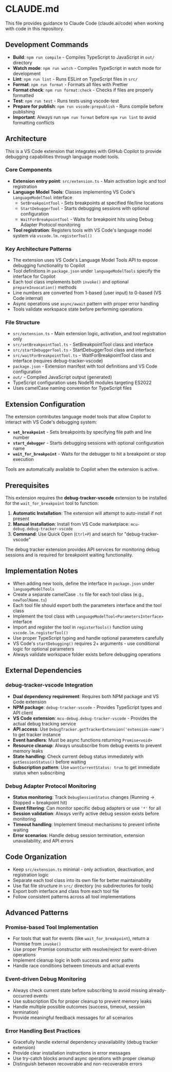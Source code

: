 # CLAUDE.md

This file provides guidance to Claude Code (claude.ai/code) when working with code in this repository.

## Development Commands

- **Build**: `npm run compile` - Compiles TypeScript to JavaScript in `out/` directory
- **Watch mode**: `npm run watch` - Compiles TypeScript in watch mode for development
- **Lint**: `npm run lint` - Runs ESLint on TypeScript files in `src/`
- **Format**: `npm run format` - Formats all files with Prettier
- **Format check**: `npm run format:check` - Checks if files are properly formatted
- **Test**: `npm run test` - Runs tests using vscode-test
- **Prepare for publish**: `npm run vscode:prepublish` - Runs compile before publishing
- **Important**: Always run `npm run format` before `npm run lint` to avoid formatting conflicts

## Architecture

This is a VS Code extension that integrates with GitHub Copilot to provide debugging capabilities through language model tools.

### Core Components

- **Extension entry point**: `src/extension.ts` - Main activation logic and tool registration
- **Language Model Tools**: Classes implementing VS Code's `LanguageModelTool` interface
  - `SetBreakpointTool` - Sets breakpoints at specified file/line locations
  - `StartDebuggerTool` - Starts debugging sessions with optional configuration
  - `WaitForBreakpointTool` - Waits for breakpoint hits using Debug Adapter Protocol monitoring
- **Tool registration**: Registers tools with VS Code's language model system via `vscode.lm.registerTool()`

### Key Architecture Patterns

- The extension uses VS Code's Language Model Tools API to expose debugging functionality to Copilot
- Tool definitions in `package.json` under `languageModelTools` specify the interface for Copilot
- Each tool class implements both `invoke()` and optional `prepareInvocation()` methods
- Line numbers are converted from 1-based (user input) to 0-based (VS Code internal)
- Async operations use `async/await` pattern with proper error handling
- Tools validate workspace state before performing operations

### File Structure

- `src/extension.ts` - Main extension logic, activation, and tool registration only
- `src/setBreakpointTool.ts` - SetBreakpointTool class and interface
- `src/startDebuggerTool.ts` - StartDebuggerTool class and interface
- `src/waitForBreakpointTool.ts` - WaitForBreakpointTool class and interface (requires debug-tracker-vscode)
- `package.json` - Extension manifest with tool definitions and VS Code configuration
- `out/` - Compiled JavaScript output (generated)
- TypeScript configuration uses Node16 modules targeting ES2022
- Uses camelCase naming convention for TypeScript files

## Extension Configuration

The extension contributes language model tools that allow Copilot to interact with VS Code's debugging system:

- **`set_breakpoint`** - Sets breakpoints by specifying file path and line number
- **`start_debugger`** - Starts debugging sessions with optional configuration name
- **`wait_for_breakpoint`** - Waits for the debugger to hit a breakpoint or stop execution

Tools are automatically available to Copilot when the extension is active.

## Prerequisites

This extension requires the **debug-tracker-vscode** extension to be installed for the `wait_for_breakpoint` tool to function:

1. **Automatic Installation**: The extension will attempt to auto-install if not present
2. **Manual Installation**: Install from VS Code marketplace: `mcu-debug.debug-tracker-vscode`
3. **Command**: Use Quick Open (`Ctrl+P`) and search for "debug-tracker-vscode"

The debug tracker extension provides API services for monitoring debug sessions and is required for breakpoint waiting functionality.

## Implementation Notes

- When adding new tools, define the interface in `package.json` under `languageModelTools`
- Create a separate camelCase `.ts` file for each tool class (e.g., `newToolName.ts`)
- Each tool file should export both the parameters interface and the tool class
- Implement the tool class with `LanguageModelTool<ParametersInterface>` interface
- Import and register the tool in `registerTools()` function using `vscode.lm.registerTool()`
- Use proper TypeScript typing and handle optional parameters carefully
- VS Code's `startDebugging()` requires 2+ arguments - use conditional logic for optional parameters
- Always validate workspace folder exists before debugging operations

## External Dependencies

### debug-tracker-vscode Integration
- **Dual dependency requirement**: Requires both NPM package and VS Code extension
- **NPM package**: `debug-tracker-vscode` - Provides TypeScript types and API client
- **VS Code extension**: `mcu-debug.debug-tracker-vscode` - Provides the actual debug tracking service
- **API access**: Use `DebugTracker.getTrackerExtension('extension-name')` to get tracker instance
- **Event handlers**: Must be async functions returning `Promise<void>`
- **Resource cleanup**: Always unsubscribe from debug events to prevent memory leaks
- **State handling**: Check current debug status immediately with `getSessionStatus()` before waiting
- **Subscription pattern**: Use `wantCurrentStatus: true` to get immediate status when subscribing

### Debug Adapter Protocol Monitoring
- **Status monitoring**: Track `DebugSessionStatus` changes (Running → Stopped = breakpoint hit)
- **Event filtering**: Can monitor specific debug adapters or use `'*'` for all
- **Session validation**: Always verify active debug session exists before monitoring
- **Timeout handling**: Implement timeout mechanisms to prevent infinite waiting
- **Error scenarios**: Handle debug session termination, extension unavailability, and API errors

## Code Organization

- Keep `src/extension.ts` minimal - only activation, deactivation, and registration logic
- Separate each tool class into its own file for better maintainability
- Use flat file structure in `src/` directory (no subdirectories for tools)
- Export both interface and class from each tool file
- Follow consistent patterns across all tool implementations

## Advanced Patterns

### Promise-based Tool Implementation
- For tools that wait for events (like `wait_for_breakpoint`), return a Promise from `invoke()`
- Use proper Promise constructor with resolve/reject for event-driven operations
- Implement cleanup logic in both success and error paths
- Handle race conditions between timeouts and actual events

### Event-driven Debug Monitoring
- Always check current state before subscribing to avoid missing already-occurred events
- Use subscription IDs for proper cleanup to prevent memory leaks
- Handle multiple possible outcomes (success, timeout, session termination)
- Provide meaningful feedback messages for all scenarios

### Error Handling Best Practices
- Gracefully handle external dependency unavailability (debug tracker extension)
- Provide clear installation instructions in error messages
- Use try-catch blocks around async operations with proper cleanup
- Distinguish between recoverable and non-recoverable errors
